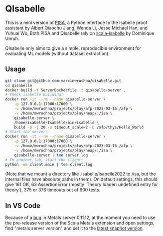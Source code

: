 # QIsabelle
This is a mini version of [PISA](https://github.com/albertqjiang/Portal-to-ISAbelle),
a Python interface to the Isabelle proof assistant by Albert Qiaochu Jiang, Wenda Li, Jesse Michael Han, and Yuhuai Wu,
Both PISA and QIsabelle rely on [scala-isabelle](https://github.com/dominique-unruh/scala-isabelle) by Dominique Unruh.

QIsabelle only aims to give a simple, reproducible environment for evaluating ML models (without dataset extraction).

## Usage
```bash
git clone git@github.com:marcinwrochna/qisabelle.git
cd qisabelle
docker build -f ServerDockerfile -t qisabelle-server .
# Check isabelle building:
docker run -it --rm --name qisabelle-server \
    -p 127.0.0.1:17000:17000 \
    -v /home/mwrochna/projects/play/afp-2023-03-16:/afp \
    -v /home/mwrochna/projects/play/heap/:/isa \
    qisabelle-server \
    /home/isabelle/Isabelle/bin/isabelle \
    build -b -j 20 -o timeout_scale=2 -D /afp/thys/Hello_World
# Start the server:
docker run -it --rm --name qisabelle-server \
    -p 127.0.0.1:17000:17000 \
    -v /home/mwrochna/projects/play/afp-2023-03-16:/afp \
    -v /home/mwrochna/projects/play/heap/:/isa \
    qisabelle-server | tee server.log
# In another tab, start the client:
python -um client.main | tee client.log
```
(Note that we mount a directory like .isabelle/Isabelle2022 to /isa, but the internal files have absolute paths in them).
On default settings, this should give 161 OK, 63 AssertionError (mostly 'Theory loader: undefined entry for theory'), 375 or 376 timeouts out of 600 tests.

## In VS Code
Because of a [bug](https://github.com/scalameta/metals/issues/5387) in Metals server 0.11.12,
at the moment you need to use the pre-release version of the Scala Metals extension and open
settings, find "metals server version" and set it to the
[latest snaphot version](https://scalameta.org/metals/docs/#latest-metals-server-versions).